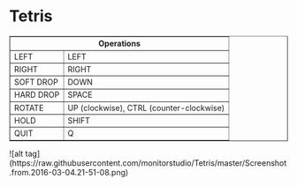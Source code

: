 # Tetris

<table border=1>
<tr>
	<th colspan=2>Operations</th>
</tr>
<tr>
	<td>LEFT</td><td>LEFT</td>
</tr>
<tr>
	<td>RIGHT</td><td>RIGHT</td>
</tr>
<tr>
	<td>SOFT DROP</td><td>DOWN</td>
</tr>
<tr>
	<td>HARD DROP</td><td>SPACE</td>
</tr>
<tr>
	<td>ROTATE</td><td>UP (clockwise), CTRL (counter-clockwise)</td>
</tr>
<tr>
	<td>HOLD</td><td>SHIFT</td>
</tr>
<tr>
	<td>QUIT</td><td>Q</td>
</tr>
</table>
![alt tag](https://raw.githubusercontent.com/monitorstudio/Tetris/master/Screenshot.from.2016-03-04.21-51-08.png)
